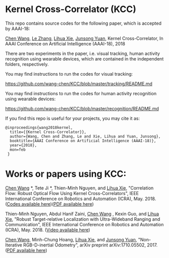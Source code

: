 # Kernel Cross-Correlator (KCC)

This repo contains source codes for the following paper, which is accepted by AAAI-18:

[Chen Wang](http://wangchen.online), [Le Zhang](https://sites.google.com/site/zhangleuestc/home), [Lihua Xie](http://www.ntu.edu.sg/home/elhxie/), [Junsong Yuan](http://www.ntu.edu.sg/home/jsyuan/), Kernel Cross-Correlator, In AAAI Conference on Artificial Intelligence (AAAI-18), 2018

There are two experiments in the paper, i.e. visual tracking, human activity recognition using wearable devices, which are contained in the independent folders, respectively.


You may find instructions to run the codes for visual tracking:
    
   https://github.com/wang-chen/KCC/blob/master/tracking/README.md


You may find instructions to run the codes for human activity recognition using wearable devices:
    
   https://github.com/wang-chen/KCC/blob/master/recognition/README.md


If you find this repo is useful for your projects, you may cite it as:
    
    @inproceedings{wang2018kernel,
      title={{Kernel Cross-Correlator}},
      author={Wang, Chen and Zhang, Le and Xie, Lihua and Yuan, Junsong},
      booktitle={AAAI Conference on Artificial Intelligence (AAAI-18)},
      year={2018},
      mon=feb
     }

# Works or papers using KCC:

[Chen Wang](https://wang-chen.github.io) *, Tete Ji *, Thien-Minh Nguyen, and [Lihua Xie](http://www.ntu.edu.sg/home/elhxie/), "Correlation Flow: Robust Optical Flow Using Kernel Cross-Correlators", IEEE International Conference on Robotics and Automation (ICRA), May. 2018. ([Codes available here](https://github.com/wang-chen/correlation_flow))([PDF available here](https://arxiv.org/pdf/1802.07078.pdf))


Thien-Minh Nguyen, Abdul Hanif Zaini, [Chen Wang](https://wang-chen.github.io) , Kexin Guo, and [Lihua Xie](http://www.ntu.edu.sg/home/elhxie/), "Robust Target-relative Localization with Ultra-Wideband Ranging and Communication", IEEE International Conference on Robotics and Automation (ICRA), May. 2018. ([Video available here](https://youtu.be/ZkxFDGdB0hQ))

[Chen Wang](https://wang-chen.github.io), Minh-Chung Hoang, [Lihua Xie](http://www.ntu.edu.sg/home/elhxie/), and [Junsong Yuan](http://www.ntu.edu.sg/home/jsyuan/), "Non-Iterative RGB-D-inertial Odometry", arXiv preprint arXiv:1710.05502, 2017. ([PDF available here](https://arxiv.org/pdf/1710.05502.pdf))
